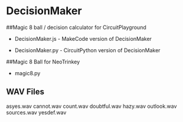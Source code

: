 # DecisionMaker
##Magic 8 ball / decision calculator for CircuitPlayground

* DecisionMaker.js - MakeCode version of DecisionMaker

* DecisionMaker.py - CircuitPython version of DecisionMaker

##Magic 8 Ball for NeoTrinkey
* magic8.py

## WAV Files
asyes.wav  cannot.wav  count.wav  doubtful.wav  hazy.wav  outlook.wav  sources.wav  yesdef.wav
